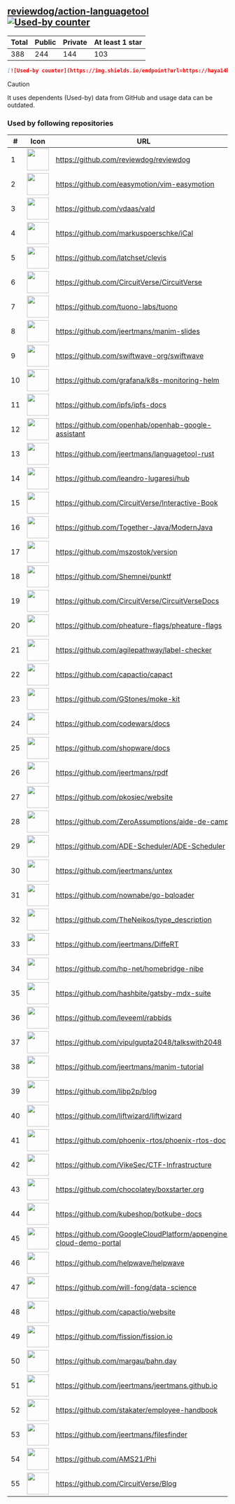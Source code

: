 





## [reviewdog/action-languagetool](https://github.com/reviewdog/action-languagetool) [![Used-by counter](https://img.shields.io/endpoint?url=https://haya14busa.github.io/github-used-by/data/reviewdog/action-languagetool/shieldsio.json)](https://github.com/haya14busa/github-used-by/tree/main/repo/reviewdog/action-languagetool)

| Total | Public | Private | At least 1 star
| ----- | ------ | ------- | ---------------
| 388 | 244 | 144 | 103 |

```md
[![Used-by counter](https://img.shields.io/endpoint?url=https://haya14busa.github.io/github-used-by/data/reviewdog/action-languagetool/shieldsio.json)](https://github.com/haya14busa/github-used-by/tree/main/repo/reviewdog/action-languagetool)
```

> [!CAUTION]
> It uses dependents (Used-by) data from GitHub and usage data can be outdated.

### Used by following repositories

| # | Icon | URL | Stars |
| -- | -- | -- | -- | 
|1|<img src="https://github.com/reviewdog.png" width=50 height=50>|https://github.com/reviewdog/reviewdog|8185|
|2|<img src="https://github.com/easymotion.png" width=50 height=50>|https://github.com/easymotion/vim-easymotion|7557|
|3|<img src="https://github.com/vdaas.png" width=50 height=50>|https://github.com/vdaas/vald|1574|
|4|<img src="https://github.com/markuspoerschke.png" width=50 height=50>|https://github.com/markuspoerschke/iCal|1142|
|5|<img src="https://github.com/latchset.png" width=50 height=50>|https://github.com/latchset/clevis|986|
|6|<img src="https://github.com/CircuitVerse.png" width=50 height=50>|https://github.com/CircuitVerse/CircuitVerse|932|
|7|<img src="https://github.com/tuono-labs.png" width=50 height=50>|https://github.com/tuono-labs/tuono|640|
|8|<img src="https://github.com/jeertmans.png" width=50 height=50>|https://github.com/jeertmans/manim-slides|565|
|9|<img src="https://github.com/swiftwave-org.png" width=50 height=50>|https://github.com/swiftwave-org/swiftwave|544|
|10|<img src="https://github.com/grafana.png" width=50 height=50>|https://github.com/grafana/k8s-monitoring-helm|340|
|11|<img src="https://github.com/ipfs.png" width=50 height=50>|https://github.com/ipfs/ipfs-docs|305|
|12|<img src="https://github.com/openhab.png" width=50 height=50>|https://github.com/openhab/openhab-google-assistant|173|
|13|<img src="https://github.com/jeertmans.png" width=50 height=50>|https://github.com/jeertmans/languagetool-rust|170|
|14|<img src="https://github.com/leandro-lugaresi.png" width=50 height=50>|https://github.com/leandro-lugaresi/hub|146|
|15|<img src="https://github.com/CircuitVerse.png" width=50 height=50>|https://github.com/CircuitVerse/Interactive-Book|143|
|16|<img src="https://github.com/Together-Java.png" width=50 height=50>|https://github.com/Together-Java/ModernJava|107|
|17|<img src="https://github.com/mszostok.png" width=50 height=50>|https://github.com/mszostok/version|105|
|18|<img src="https://github.com/Shemnei.png" width=50 height=50>|https://github.com/Shemnei/punktf|100|
|19|<img src="https://github.com/CircuitVerse.png" width=50 height=50>|https://github.com/CircuitVerse/CircuitVerseDocs|88|
|20|<img src="https://github.com/pheature-flags.png" width=50 height=50>|https://github.com/pheature-flags/pheature-flags|82|
|21|<img src="https://github.com/agilepathway.png" width=50 height=50>|https://github.com/agilepathway/label-checker|80|
|22|<img src="https://github.com/capactio.png" width=50 height=50>|https://github.com/capactio/capact|79|
|23|<img src="https://github.com/GStones.png" width=50 height=50>|https://github.com/GStones/moke-kit|74|
|24|<img src="https://github.com/codewars.png" width=50 height=50>|https://github.com/codewars/docs|56|
|25|<img src="https://github.com/shopware.png" width=50 height=50>|https://github.com/shopware/docs|51|
|26|<img src="https://github.com/jeertmans.png" width=50 height=50>|https://github.com/jeertmans/rpdf|36|
|27|<img src="https://github.com/pkosiec.png" width=50 height=50>|https://github.com/pkosiec/website|32|
|28|<img src="https://github.com/ZeroAssumptions.png" width=50 height=50>|https://github.com/ZeroAssumptions/aide-de-camp|31|
|29|<img src="https://github.com/ADE-Scheduler.png" width=50 height=50>|https://github.com/ADE-Scheduler/ADE-Scheduler|30|
|30|<img src="https://github.com/jeertmans.png" width=50 height=50>|https://github.com/jeertmans/untex|27|
|31|<img src="https://github.com/nownabe.png" width=50 height=50>|https://github.com/nownabe/go-bqloader|21|
|32|<img src="https://github.com/TheNeikos.png" width=50 height=50>|https://github.com/TheNeikos/type_description|19|
|33|<img src="https://github.com/jeertmans.png" width=50 height=50>|https://github.com/jeertmans/DiffeRT|18|
|34|<img src="https://github.com/hp-net.png" width=50 height=50>|https://github.com/hp-net/homebridge-nibe|16|
|35|<img src="https://github.com/hashbite.png" width=50 height=50>|https://github.com/hashbite/gatsby-mdx-suite|14|
|36|<img src="https://github.com/leveeml.png" width=50 height=50>|https://github.com/leveeml/rabbids|14|
|37|<img src="https://github.com/vipulgupta2048.png" width=50 height=50>|https://github.com/vipulgupta2048/talkswith2048|12|
|38|<img src="https://github.com/jeertmans.png" width=50 height=50>|https://github.com/jeertmans/manim-tutorial|10|
|39|<img src="https://github.com/libp2p.png" width=50 height=50>|https://github.com/libp2p/blog|9|
|40|<img src="https://github.com/liftwizard.png" width=50 height=50>|https://github.com/liftwizard/liftwizard|9|
|41|<img src="https://github.com/phoenix-rtos.png" width=50 height=50>|https://github.com/phoenix-rtos/phoenix-rtos-doc|8|
|42|<img src="https://github.com/VikeSec.png" width=50 height=50>|https://github.com/VikeSec/CTF-Infrastructure|8|
|43|<img src="https://github.com/chocolatey.png" width=50 height=50>|https://github.com/chocolatey/boxstarter.org|7|
|44|<img src="https://github.com/kubeshop.png" width=50 height=50>|https://github.com/kubeshop/botkube-docs|7|
|45|<img src="https://github.com/GoogleCloudPlatform.png" width=50 height=50>|https://github.com/GoogleCloudPlatform/appengine-cloud-demo-portal|7|
|46|<img src="https://github.com/helpwave.png" width=50 height=50>|https://github.com/helpwave/helpwave|6|
|47|<img src="https://github.com/will-fong.png" width=50 height=50>|https://github.com/will-fong/data-science|6|
|48|<img src="https://github.com/capactio.png" width=50 height=50>|https://github.com/capactio/website|6|
|49|<img src="https://github.com/fission.png" width=50 height=50>|https://github.com/fission/fission.io|6|
|50|<img src="https://github.com/margau.png" width=50 height=50>|https://github.com/margau/bahn.day|5|
|51|<img src="https://github.com/jeertmans.png" width=50 height=50>|https://github.com/jeertmans/jeertmans.github.io|5|
|52|<img src="https://github.com/stakater.png" width=50 height=50>|https://github.com/stakater/employee-handbook|5|
|53|<img src="https://github.com/jeertmans.png" width=50 height=50>|https://github.com/jeertmans/filesfinder|5|
|54|<img src="https://github.com/AMS21.png" width=50 height=50>|https://github.com/AMS21/Phi|5|
|55|<img src="https://github.com/CircuitVerse.png" width=50 height=50>|https://github.com/CircuitVerse/Blog|5|
